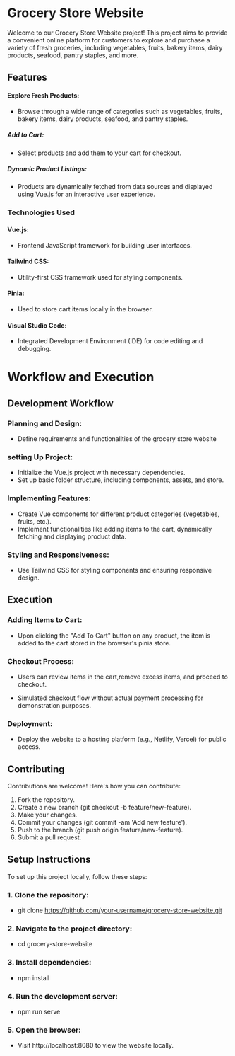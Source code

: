# Grocery Store Website
Welcome to our Grocery Store Website project! This project aims to provide a convenient online platform for customers to explore and purchase a variety of fresh groceries, including vegetables, fruits, bakery items, dairy products, seafood, pantry staples, and more.

## Features
#### Explore Fresh Products: 
  - Browse through a wide range of categories such as vegetables, fruits, bakery items, dairy products, seafood, and pantry staples.
##### Add to Cart: 
  - Select products and add them to your cart for checkout.
##### Dynamic Product Listings: 
  - Products are dynamically fetched from data sources and displayed using Vue.js for an interactive user experience.
  
### Technologies Used
#### Vue.js:
- Frontend JavaScript framework for building user interfaces.
#### Tailwind CSS:
-  Utility-first CSS framework used for styling components.
#### Pinia:
- Used to store cart items locally in the browser.
#### Visual Studio Code:
- Integrated Development Environment (IDE) for code editing and debugging.

# Workflow and Execution

## Development Workflow

### Planning and Design:

  - Define requirements and functionalities of the grocery store website
  
### setting Up Project:

- Initialize the Vue.js project with necessary dependencies.
- Set up basic folder structure, including components, assets, and store.

### Implementing Features:

- Create Vue components for different product categories (vegetables, fruits, etc.).
- Implement functionalities like adding items to the cart, dynamically fetching and displaying product data.

### Styling and Responsiveness:

- Use Tailwind CSS for styling components and ensuring responsive design.

## Execution

### Adding Items to Cart:

- Upon clicking the "Add To Cart" button on any product, the item is added to the cart stored in the browser's pinia store.

### Checkout Process:

- Users can review items in the cart,remove excess items, and proceed to checkout.

- Simulated checkout flow without actual payment processing for demonstration purposes.

### Deployment:

- Deploy the website to a hosting platform (e.g., Netlify, Vercel) for public access.

## Contributing
Contributions are welcome! Here's how you can contribute:

1. Fork the repository.
2. Create a new branch (git checkout -b feature/new-feature).
3. Make your changes.
4. Commit your changes (git commit -am 'Add new feature').
5. Push to the branch (git push origin feature/new-feature).
6. Submit a pull request.

## Setup Instructions

To set up this project locally, follow these steps:

### 1. Clone the repository:

   - git clone https://github.com/your-username/grocery-store-website.git

### 2. Navigate to the project directory:

- cd grocery-store-website

### 3. Install dependencies:

- npm install

### 4. Run the development server:

- npm run serve

### 5. Open the browser:

- Visit http://localhost:8080 to view the website locally.

